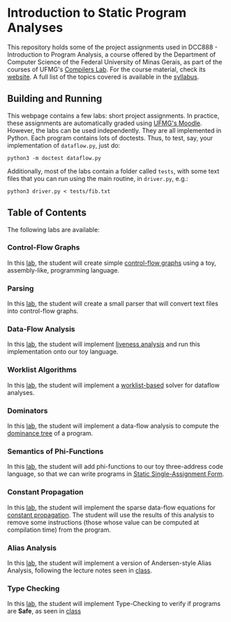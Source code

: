 # Introduction to Static Program Analyses

This repository holds some of the project assignments used in DCC888 -
Introduction to Program Analysis, a course offered by the Department of
Computer Science of the Federal University of Minas Gerais, as part of the
courses of UFMG's [Compilers Lab](https://lac-dcc.github.io/).
For the course material, check its [website](https://homepages.dcc.ufmg.br/~fernando/classes/dcc888). A full list of the topics covered is available in the
[syllabus](https://homepages.dcc.ufmg.br/~fernando/classes/dcc888/ementa/).

## Building and Running

This webpage contains a few labs: short project assignments. In practice, these assignments are automatically graded using [UFMG's Moodle](https://sistemas.ufmg.br/portal/render.userLayoutRootNode.uP).
However, the labs can be used independently.
They are all implemented in Python.
Each program contains lots of doctests.
Thus, to test, say, your implementation of `dataflow.py`, just do:

```
python3 -m doctest dataflow.py
```

Additionally, most of the labs contain a folder called `tests`, with some text files that you can run using the main routine, in `driver.py`, e.g.:

```
python3 driver.py < tests/fib.txt
```

## Table of Contents

The following labs are available:

### Control-Flow Graphs

In this [lab](/ControlFlowGraphs), the student will create simple [control-flow
graphs](https://homepages.dcc.ufmg.br/~fernando/classes/dcc888/ementa/slides/ControlFlowGraphs.pdf) using a toy, assembly-like, programming language.

### Parsing

In this [lab](/Parsing), the student will create a small parser that will
convert text files into control-flow graphs.

### Data-Flow Analysis

In this [lab](/IntroDataFlow), the student will implement [liveness analysis](https://homepages.dcc.ufmg.br/~fernando/classes/dcc888/ementa/slides/IntroDataFlow.pdf) and run this implementation onto our toy language.

### Worklist Algorithms

In this [lab](/Worklist), the student will implement a [worklist-based](https://homepages.dcc.ufmg.br/~fernando/classes/dcc888/ementa/slides/WorkList.pdf) solver for dataflow analyses.


### Dominators

In this [lab](/Dominance), the student will implement a data-flow analysis to compute the [dominance tree](https://homepages.dcc.ufmg.br/~fernando/classes/dcc888/ementa/slides/LoopOptimizations.pdf) of a program.


### Semantics of Phi-Functions

In this [lab](/PhiFunctions), the student will add phi-functions to our toy three-address code language, so that we can write programs in [Static Single-Assignment Form](https://homepages.dcc.ufmg.br/~fernando/classes/dcc888/ementa/slides/StaticSingleAssignment.pdf).

### Constant Propagation

In this [lab](/ConstantPropagation), the student will implement the sparse data-flow equations for [constant propagation](https://homepages.dcc.ufmg.br/~fernando/classes/dcc888/ementa/slides/SparseAbstractInterpretation.pdf).
The student will use the results of this analysis to remove some instructions (those whose value can be computed at compilation time) from the program.

### Alias Analysis

In this [lab](/AliasAnalysis), the student will implement a version of Andersen-style Alias Analysis, following the lecture notes seen in [class](https://homepages.dcc.ufmg.br/~fernando/classes/dcc888/ementa/slides/PointerAnalysis.pdf).


### Type Checking

In this [lab](/TypeChecking), the student will implement Type-Checking to verify if programs are **Safe**, as seen in [class](https://homepages.dcc.ufmg.br/~fernando/classes/dcc888/ementa/slides/TypeSystems.pdf)
